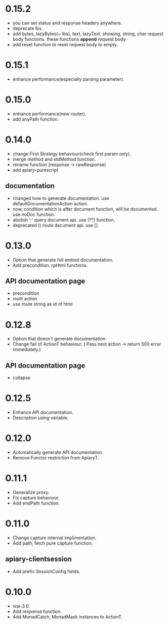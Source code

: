 # 0.15.2
* you can set status and response headers anywhere.
* deprecate lbs.
* add bytes, lazyBytes(~ lbs), text, lazyText, showing, string, char request body functions. these functions **append** request body.
* add reset function to reset request body to empty.

# 0.15.1
* enhance performance(especially parsing parameter).

# 0.15.0
* enhance performance(new router).
* add anyPath function.

# 0.14.0
* change First Strategy behaviour(check first param only).
* merge method and stdMethod function.
* rename function (response -> rawResponse)
* add apiary-purescript

## documentation
* changed how to generate documentation. use defaultDocumentationAction action.
* now, condition which is after document function, will be documented. use noDoc function.
* abolish ':' query document api. use (??) function.
* deprecated () route decument api. use [].


# 0.13.0
* Option that generate full embed documentation.
* Add precondition, rpHtml functions.

## API documentation page
* precondition
* multi action
* use route string as id of html


# 0.12.8
* Option that doesn't generate documentation.
* Change fail of ActionT behaviour.
  ( Pass next action -> return 500 error immediately.)

## API documentation page
* collapse


# 0.12.5
* Enhance API documentation.
* Description using variable.

# 0.12.0
* Automatically generate API documentation.
* Remove Functor restriction from ApiaryT.

# 0.11.1
* Generalize proxy.
* Fix capture behaviour.
* Add endPath function.

# 0.11.0
* Change capture internal implimentation.
* Add path, fetch pure capture function.

## apiary-clientsession
* Add prefix SessionConfig fields.


# 0.10.0
* wai-3.0.
* Add response function.
* Add MonadCatch, MonadMask instances to ActionT.
